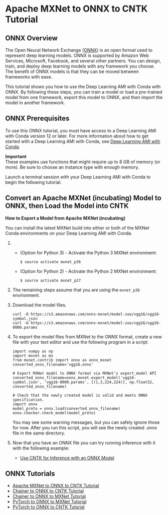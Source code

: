 # Apache MXNet to ONNX to CNTK Tutorial<a name="tutorial-onnx-mxnet-cntk"></a>

## ONNX Overview<a name="tutorial-onnx-overview"></a>

The Open Neural Network Exchange \([ONNX](http://onnx.ai/)\) is an open format used to represent deep learning models\. ONNX is supported by Amazon Web Services, Microsoft, Facebook, and several other partners\. You can design, train, and deploy deep learning models with any framework you choose\. The benefit of ONNX models is that they can be moved between frameworks with ease\.

This tutorial shows you how to use the Deep Learning AMI with Conda with ONNX\. By following these steps, you can train a model or load a pre\-trained model from one framework, export this model to ONNX, and then import the model in another framework\.

## ONNX Prerequisites<a name="tutorial-onnx-prereq"></a>

To use this ONNX tutorial, you must have access to a Deep Learning AMI with Conda version 12 or later\. For more information about how to get started with a Deep Learning AMI with Conda, see [Deep Learning AMI with Conda](overview-conda.md)\.

**Important**  
These examples use functions that might require up to 8 GB of memory \(or more\)\. Be sure to choose an instance type with enough memory\.

Launch a terminal session with your Deep Learning AMI with Conda to begin the following tutorial\.

## Convert an Apache MXNet \(incubating\) Model to ONNX, then Load the Model into CNTK<a name="tutorial-onnx-mxnet-cntk-detail"></a>

**How to Export a Model from Apache MXNet \(incubating\)**

You can install the latest MXNet build into either or both of the MXNet Conda environments on your Deep Learning AMI with Conda\.

1. 
   + \(Option for Python 3\) \- Activate the Python 3 MXNet environment:

     ```
     $ source activate mxnet_p36
     ```
   + \(Option for Python 2\) \- Activate the Python 2 MXNet environment:

     ```
     $ source activate mxnet_p27
     ```

1. The remaining steps assume that you are using the `mxnet_p36` environment\.

1. Download the model files\.

   ```
   curl -O https://s3.amazonaws.com/onnx-mxnet/model-zoo/vgg16/vgg16-symbol.json
   curl -O https://s3.amazonaws.com/onnx-mxnet/model-zoo/vgg16/vgg16-0000.params
   ```

1. To export the model files from MXNet to the ONNX format, create a new file with your text editor and use the following program in a script\.

   ```
   import numpy as np
   import mxnet as mx
   from mxnet.contrib import onnx as onnx_mxnet
   converted_onnx_filename='vgg16.onnx'
   
   # Export MXNet model to ONNX format via MXNet's export_model API
   converted_onnx_filename=onnx_mxnet.export_model('vgg16-symbol.json', 'vgg16-0000.params', [(1,3,224,224)], np.float32, converted_onnx_filename)
   
   # Check that the newly created model is valid and meets ONNX specification.
   import onnx
   model_proto = onnx.load(converted_onnx_filename)
   onnx.checker.check_model(model_proto)
   ```

   You may see some warning messages, but you can safely ignore those for now\. After you run this script, you will see the newly created \.onnx file in the same directory\. 

1. Now that you have an ONNX file you can try running inference with it with the following example:
   + [Use CNTK for Inference with an ONNX Model](tutorial-cntk-inference-onnx.md)

## ONNX Tutorials<a name="tutorial-onnx-footer"></a>
+ [Apache MXNet to ONNX to CNTK Tutorial](#tutorial-onnx-mxnet-cntk)
+ [Chainer to ONNX to CNTK Tutorial](tutorial-onnx-chainer-cntk.md)
+ [Chainer to ONNX to MXNet Tutorial](tutorial-onnx-chainer-mxnet.md)
+ [PyTorch to ONNX to MXNet Tutorial](tutorial-onnx-pytorch-mxnet.md)
+ [PyTorch to ONNX to CNTK Tutorial](tutorial-onnx-pytorch-cntk.md)